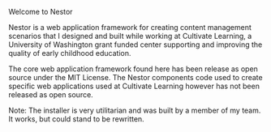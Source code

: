 Welcome to Nestor

Nestor is a web application framework for creating content management scenarios that I designed and built while working at Cultivate Learning, a University of Washington grant funded center supporting and improving the quality of early childhood education.

The core web application framework found here has been release as open source under the MIT License. The Nestor components code used to create specific web applications used at Cultivate Learning however has not been released as open source.

Note: The installer is very utilitarian and was built by a member of my team. It works, but could stand to be rewritten.
